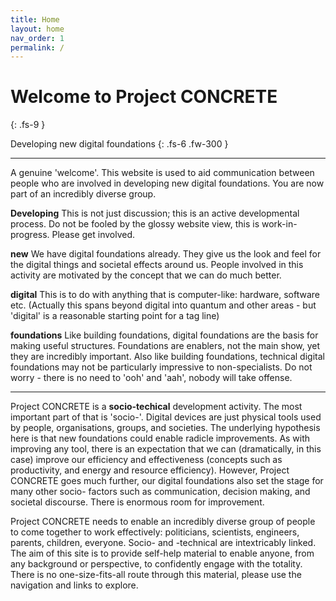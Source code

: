 ```yaml
---
title: Home
layout: home
nav_order: 1
permalink: /
---
```


# Welcome to Project CONCRETE
{: .fs-9 }

Developing new digital foundations
{: .fs-6 .fw-300 }

----

A genuine 'welcome'. This website is used to aid communication between people who are involved in developing new digital foundations. You are now part of an incredibly diverse group.

**Developing** This is not just discussion; this is an active developmental process. Do not be fooled by the glossy website view, this is work-in-progress. Please get involved.

**new** We have digital foundations already.  They give us the look and feel for the digital things and societal effects around us. People involved in this activity are motivated by the concept that we can do much better.

**digital** This is to do with anything that is computer-like: hardware, software etc. (Actually this spans beyond digital into quantum and other areas - but 'digital' is a reasonable starting point for a tag line)

**foundations** Like building foundations, digital foundations are the basis for making useful structures. Foundations are enablers, not the main show, yet they are incredibly important. Also like building foundations, technical digital foundations may not be particularly impressive to non-specialists.  Do not worry - there is no need to 'ooh' and 'aah', nobody will take offense. 

----

Project CONCRETE is a **socio-techical** development activity.  The most important part of that is 'socio-'. Digital devices are just physical tools used by people, organisations, groups, and societies.  The underlying hypothesis here is that new foundations could enable radicle improvements.  As with improving any tool, there is an expectation that we can (dramatically, in this case) improve our efficiency and effectiveness (concepts such as productivity, and energy and resource efficiency). However, Project CONCRETE goes much further, our digital foundations also set the stage for many other socio- factors such as communication, decision making, and societal discourse. There is enormous room for improvement. 

Project CONCRETE needs to enable an incredibly diverse group of people to come together to work effectively: politicians, scientists, engineers, parents, children, everyone. Socio- and -technical are intextricably linked. The aim of this site is to provide self-help material to enable anyone, from any background or perspective, to confidently engage with the totality. There is no one-size-fits-all route through this material, please use the navigation and links to explore.









[^1]: [It can take up to 10 minutes for changes to your site to publish after you push the changes to GitHub](https://docs.github.com/en/pages/setting-up-a-github-pages-site-with-jekyll/creating-a-github-pages-site-with-jekyll#creating-your-site).

[Just the Docs]: https://just-the-docs.github.io/just-the-docs/
[GitHub Pages]: https://docs.github.com/en/pages
[README]: https://github.com/just-the-docs/just-the-docs-template/blob/main/README.md
[Jekyll]: https://jekyllrb.com
[GitHub Pages / Actions workflow]: https://github.blog/changelog/2022-07-27-github-pages-custom-github-actions-workflows-beta/
[use this template]: https://github.com/just-the-docs/just-the-docs-template/generate
